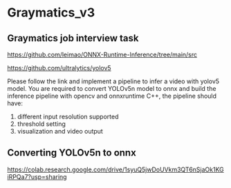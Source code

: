 # Graymatics_v3
## Graymatics job interview task

https://github.com/leimao/ONNX-Runtime-Inference/tree/main/src

https://github.com/ultralytics/yolov5

Please follow the link and implement a pipeline to infer a video with yolov5 model. You are required to convert YOLOv5n model to onnx and build the inference pipeline with opencv and onnxruntime C++, the pipeline should have:
1. different input resolution supported
2. threshold setting
3. visualization and video output


## Converting YOLOv5n to onnx
https://colab.research.google.com/drive/1syuQ5jwDoUVkm3QT6nSjaOk1KGiRPQa7?usp=sharing
